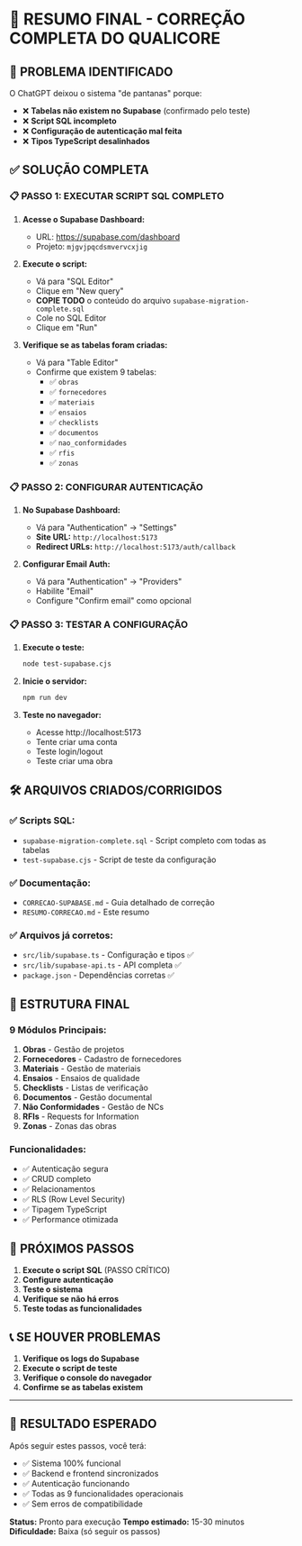 # 🎯 RESUMO FINAL - CORREÇÃO COMPLETA DO QUALICORE

## 🚨 PROBLEMA IDENTIFICADO

O ChatGPT deixou o sistema "de pantanas" porque:

- ❌ **Tabelas não existem no Supabase** (confirmado pelo teste)
- ❌ **Script SQL incompleto**
- ❌ **Configuração de autenticação mal feita**
- ❌ **Tipos TypeScript desalinhados**

## ✅ SOLUÇÃO COMPLETA

### 📋 PASSO 1: EXECUTAR SCRIPT SQL COMPLETO

1. **Acesse o Supabase Dashboard:**
   - URL: https://supabase.com/dashboard
   - Projeto: `mjgvjpqcdsmvervcxjig`

2. **Execute o script:**
   - Vá para "SQL Editor"
   - Clique em "New query"
   - **COPIE TODO** o conteúdo do arquivo `supabase-migration-complete.sql`
   - Cole no SQL Editor
   - Clique em "Run"

3. **Verifique se as tabelas foram criadas:**
   - Vá para "Table Editor"
   - Confirme que existem 9 tabelas:
     - ✅ `obras`
     - ✅ `fornecedores`
     - ✅ `materiais`
     - ✅ `ensaios`
     - ✅ `checklists`
     - ✅ `documentos`
     - ✅ `nao_conformidades`
     - ✅ `rfis`
     - ✅ `zonas`

### 📋 PASSO 2: CONFIGURAR AUTENTICAÇÃO

1. **No Supabase Dashboard:**
   - Vá para "Authentication" → "Settings"
   - **Site URL:** `http://localhost:5173`
   - **Redirect URLs:** `http://localhost:5173/auth/callback`

2. **Configurar Email Auth:**
   - Vá para "Authentication" → "Providers"
   - Habilite "Email"
   - Configure "Confirm email" como opcional

### 📋 PASSO 3: TESTAR A CONFIGURAÇÃO

1. **Execute o teste:**

   ```bash
   node test-supabase.cjs
   ```

2. **Inicie o servidor:**

   ```bash
   npm run dev
   ```

3. **Teste no navegador:**
   - Acesse http://localhost:5173
   - Tente criar uma conta
   - Teste login/logout
   - Teste criar uma obra

## 🛠️ ARQUIVOS CRIADOS/CORRIGIDOS

### ✅ Scripts SQL:

- `supabase-migration-complete.sql` - Script completo com todas as tabelas
- `test-supabase.cjs` - Script de teste da configuração

### ✅ Documentação:

- `CORRECAO-SUPABASE.md` - Guia detalhado de correção
- `RESUMO-CORRECAO.md` - Este resumo

### ✅ Arquivos já corretos:

- `src/lib/supabase.ts` - Configuração e tipos ✅
- `src/lib/supabase-api.ts` - API completa ✅
- `package.json` - Dependências corretas ✅

## 🎯 ESTRUTURA FINAL

### 9 Módulos Principais:

1. **Obras** - Gestão de projetos
2. **Fornecedores** - Cadastro de fornecedores
3. **Materiais** - Gestão de materiais
4. **Ensaios** - Ensaios de qualidade
5. **Checklists** - Listas de verificação
6. **Documentos** - Gestão documental
7. **Não Conformidades** - Gestão de NCs
8. **RFIs** - Requests for Information
9. **Zonas** - Zonas das obras

### Funcionalidades:

- ✅ Autenticação segura
- ✅ CRUD completo
- ✅ Relacionamentos
- ✅ RLS (Row Level Security)
- ✅ Tipagem TypeScript
- ✅ Performance otimizada

## 🚀 PRÓXIMOS PASSOS

1. **Execute o script SQL** (PASSO CRÍTICO)
2. **Configure autenticação**
3. **Teste o sistema**
4. **Verifique se não há erros**
5. **Teste todas as funcionalidades**

## 📞 SE HOUVER PROBLEMAS

1. **Verifique os logs do Supabase**
2. **Execute o script de teste**
3. **Verifique o console do navegador**
4. **Confirme se as tabelas existem**

---

## 🎉 RESULTADO ESPERADO

Após seguir estes passos, você terá:

- ✅ Sistema 100% funcional
- ✅ Backend e frontend sincronizados
- ✅ Autenticação funcionando
- ✅ Todas as 9 funcionalidades operacionais
- ✅ Sem erros de compatibilidade

**Status:** Pronto para execução
**Tempo estimado:** 15-30 minutos
**Dificuldade:** Baixa (só seguir os passos)
